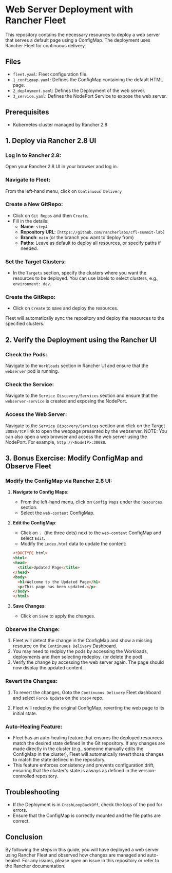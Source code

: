 # Web Server Deployment with Rancher Fleet

This repository contains the necessary resources to deploy a web server that serves a default page using a ConfigMap. The deployment uses Rancher Fleet for continuous delivery.

## Files

- `fleet.yaml`: Fleet configuration file.
- `1_configmap.yaml`: Defines the ConfigMap containing the default HTML page.
- `2_deployment.yaml`: Defines the Deployment of the web server.
- `3_service.yaml`: Defines the NodePort Service to expose the web server.

## Prerequisites

- Kubernetes cluster managed by Rancher 2.8

## 1. Deploy via Rancher 2.8 UI

### Log in to Rancher 2.8:
Open your Rancher 2.8 UI in your browser and log in.

### Navigate to Fleet:
From the left-hand menu, click on `Continuous Delivery`

### Create a New GitRepo:
- Click on `Git Repos` and then `Create`.
- Fill in the details:
  - **Name**: `step4`
  - **Repository URL**: `[https://github.com/rancherlabs/cfl-summit-lab]`
  - **Branch**: `main` (or the branch you want to deploy from)
  - **Paths**: Leave as default to deploy all resources, or specify paths if needed.

### Set the Target Clusters:
- In the `Targets` section, specify the clusters where you want the resources to be deployed. You can use labels to select clusters, e.g., `environment: dev`.

### Create the GitRepo:
- Click on `Create` to save and deploy the resources.

Fleet will automatically sync the repository and deploy the resources to the specified clusters.

## 2. Verify the Deployment using the Rancher UI

### Check the Pods:
Navigate to the `Workloads` section in Rancher UI and ensure that the `webserver` pod is running.

### Check the Service:
Navigate to the `Service Discovery/Services` section and ensure that the `webserver-service` is created and exposing the NodePort.

### Access the Web Server:
Navigate to the `Service Discovery/Services` section and click on the Target `30080/TCP` link to open the webpage presented by the webserver.
NOTE: You can also open a web browser and access the web server using the NodePort. For example, `http://<NodeIP>:30080`.

## 3. Bonus Exercise: Modify ConfigMap and Observe Fleet

### Modify the ConfigMap via Rancher 2.8 UI:
1. **Navigate to Config Maps**:
   - From the left-hand menu, click on `Config Maps` under the `Resources` section.
   - Select the `web-content` ConfigMap.

2. **Edit the ConfigMap**:
   - Click on `⋮` (the three dots) next to the `web-content` ConfigMap and select `Edit`.
   - Modify the `index.html` data to update the content:
    ```html
    <!DOCTYPE html>
    <html>
    <head>
      <title>Updated Page</title>
    </head>
    <body>
      <h1>Welcome to the Updated Page</h1>
      <p>This page has been updated.</p>
    </body>
    </html>
    ```

3. **Save Changes**:
   - Click on `Save` to apply the changes.

### Observe the Change:
1. Fleet will detect the change in the ConfigMap and show a missing resource on the `Continuous Delivery` Dashboard.
2. You may need to redploy the pods by accessing the Workloads, deployments and then selecting redeploy. (or delete the pod)
3. Verify the change by accessing the web server again. The page should now display the updated content.

### Revert the Changes:
1. To revert the changes, Goto the `Continuous Delivery` Fleet dashboard and select `Force Update` on the `step4` repo.

2. Fleet will redeploy the original ConfigMap, reverting the web page to its initial state.

### Auto-Healing Feature:
- Fleet has an auto-healing feature that ensures the deployed resources match the desired state defined in the Git repository. If any changes are made directly in the cluster (e.g., someone manually edits the ConfigMap in the cluster), Fleet will automatically revert those changes to match the state defined in the repository.
- This feature enforces consistency and prevents configuration drift, ensuring that the cluster's state is always as defined in the version-controlled repository.

## Troubleshooting

- If the Deployment is in `CrashLoopBackOff`, check the logs of the pod for errors.
- Ensure that the ConfigMap is correctly mounted and the file paths are correct.

## Conclusion

By following the steps in this guide, you will have deployed a web server using Rancher Fleet and observed how changes are managed and auto-healed. For any issues, please open an issue in this repository or refer to the Rancher documentation.
